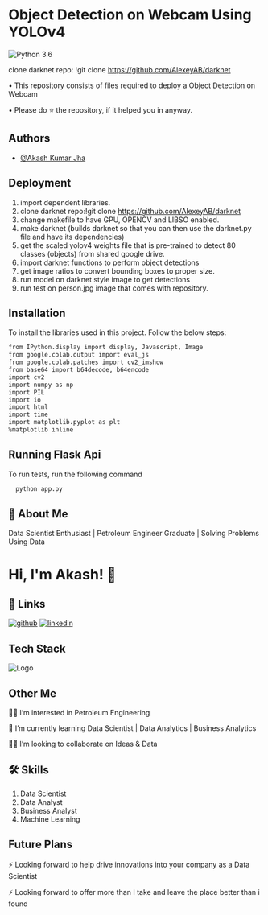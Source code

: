 # **Object Detection on Webcam Using YOLOv4**

![Python 3.6](https://img.shields.io/badge/Python-3.6-brightgreen.svg)

 clone darknet repo:  !git clone https://github.com/AlexeyAB/darknet

• This repository consists of files required to deploy a Object Detection on Webcam

• Please do ⭐ the repository, if it helped you in anyway.


## Authors

- [@Akash Kumar Jha](https://github.com/Akash1070)


## Deployment
  1. import dependent libraries.
  2. clone darknet repo:!git clone https://github.com/AlexeyAB/darknet
  3. change makefile to have GPU, OPENCV and LIBSO enabled.
  4. make darknet (builds darknet so that you can then use the darknet.py file and have its dependencies)
  5. get the scaled yolov4 weights file that is pre-trained to detect 80 classes (objects) from shared google drive.
  6. import darknet functions to perform object detections
  7. get image ratios to convert bounding boxes to proper size.
  8. run model on darknet style image to get detections
  9. run test on person.jpg image that comes with repository.
 
## Installation

To install the libraries used in this project. Follow the 
below steps:

```bash
from IPython.display import display, Javascript, Image
from google.colab.output import eval_js
from google.colab.patches import cv2_imshow
from base64 import b64decode, b64encode
import cv2
import numpy as np
import PIL
import io
import html
import time
import matplotlib.pyplot as plt
%matplotlib inline

```
    
## Running Flask Api

To run tests, run the following command

```bash
  python app.py
```

## 🚀 About Me

Data Scientist Enthusiast | Petroleum Engineer Graduate | Solving Problems Using Data 


# Hi, I'm Akash! 👋


## 🔗 Links
[![github](https://img.shields.io/badge/github-000?style=for-the-badge&logo=ko-fi&logoColor=white)](https://github.com/Akash1070)
[![linkedin](https://img.shields.io/badge/linkedin-0A66C2?style=for-the-badge&logo=linkedin&logoColor=white)](https://www.linkedin.com/in/akashkumar107/)

## Tech Stack





![Logo](https://businesstoys.in/assets/programs/full-stack-data-science-professional-program/tools.png)
## Other Me
👩‍💻 I’m interested in Petroleum Engineering

🧠 I’m currently learning Data Scientist | Data Analytics | Business Analytics

👯‍♀️ I’m looking to collaborate on Ideas & Data




## 🛠 Skills
1. Data Scientist
2. Data Analyst
3. Business Analyst
4. Machine Learning 


## Future Plans 

⚡️ Looking forward to help drive innovations into your company as a Data Scientist

⚡️ Looking forward to offer more than I take and leave the place better than i found
